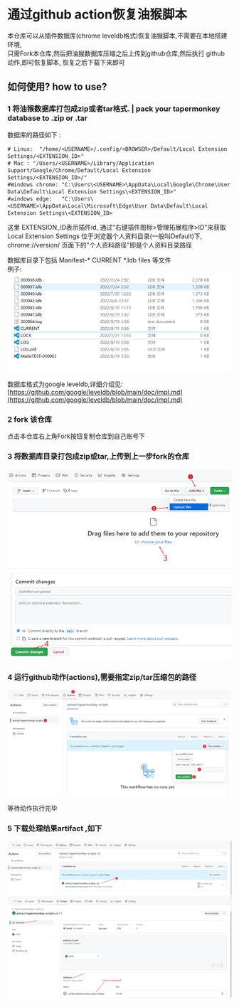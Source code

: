 # 通过github action恢复油猴脚本

本仓库可以从插件数据库(chrome leveldb格式)恢复油猴脚本,不需要在本地搭建环境,  
只需Fork本仓库,然后把油猴数据库压缩之后上传到github仓库,然后执行 github 动作,即可恢复脚本, 恢复之后下载下来即可


## 如何使用? how to use?


### 1 将油猴数据库打包成zip或者tar格式. | pack your tapermonkey database to .zip or .tar  
数据库的路径如下 :
```text
# Linux:  "/home/<USERNAME>/.config/<BROWSER>/Default/Local Extension Settings/<EXTENSION_ID>"
# Mac : "/Users/<USERNAME>/Library/Application Support/Google/Chrome/Default/Local Extension Settings/<EXTENSION_ID>/"
#Windows chrome: "C:\Users\<USERNAME>\AppData\Local\Google\Chrome\User Data\Default\Local Extension Settings\<EXTENSION_ID>"
#windows edge:   "C:\Users\<USERNAME>\AppData\Local\Microsoft\Edge\User Data\Default\Local Extension Settings\<EXTENSION_ID>
```
这里 EXTENSION_ID表示插件id, 通过"右键插件图标>管理拓展程序>ID"来获取
Local Extension Settings 位于浏览器个人资料目录(一般叫Default)下, chrome://version/ 页面下的"个人资料路径"即是个人资料目录路径

数据库目录下包括 Manifest-*      CURRENT     \*.ldb files 等文件  
例子:  
![img.png](doc/database-example.png)

数据库格式为google leveldb,详细介绍见:  
[https://github.com/google/leveldb/blob/main/doc/impl.md](https://github.com/google/leveldb/blob/main/doc/impl.md)

### 2 fork 该仓库  
点击本仓库右上角Fork按钮复制仓库到自己账号下

### 3 将数据库目录打包成zip或tar,上传到上一步fork的仓库
![dsfga](doc/upload_file_1.png "sd")
![dsfga](doc/upload_file_2.png "sd")

### 4 运行github动作(actions),需要指定zip/tar压缩包的路径

![dsfga](doc/run_github_action.png "sd")

等待动作执行完毕


### 5 下载处理结果artifact ,如下 


![dsfga](doc/download-1.png "sd")
![dsfga](doc/download-2.png "sd")


